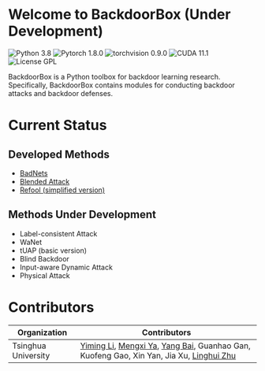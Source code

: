 # Welcome to BackdoorBox (Under Development)
![Python 3.8](https://img.shields.io/badge/python-3.8-DodgerBlue.svg?style=plastic)
![Pytorch 1.8.0](https://img.shields.io/badge/pytorch-1.8.0-DodgerBlue.svg?style=plastic)
![torchvision 0.9.0](https://img.shields.io/badge/torchvision-0.9.0-DodgerBlue.svg?style=plastic)
![CUDA 11.1](https://img.shields.io/badge/cuda-11.1-DodgerBlue.svg?style=plastic)
![License GPL](https://img.shields.io/badge/license-GPL-DodgerBlue.svg?style=plastic)

BackdoorBox is a Python toolbox for backdoor learning research. Specifically, BackdoorBox contains modules for conducting backdoor attacks and backdoor defenses.  



# Current Status

## Developed Methods

- [BadNets](https://github.com/THUYimingLi/BackdoorBox/blob/main/core/attacks/BadNets.py)
- [Blended Attack](https://github.com/THUYimingLi/BackdoorBox/blob/main/core/attacks/Blended.py)
- [Refool (simplified version)](https://github.com/THUYimingLi/BackdoorBox/blob/main/core/attacks/Refool.py)

## Methods Under Development

- Label-consistent Attack
- WaNet
- tUAP (basic version)
- Blind Backdoor
- Input-aware Dynamic Attack
- Physical Attack


# Contributors

| Organization        | Contributors                                                 |
| ------------------- | ------------------------------------------------------------ |
| Tsinghua University | [Yiming Li](http://liyiming.tech/), [Mengxi Ya](https://github.com/yamengxi), [Yang Bai](https://scholar.google.com/citations?user=wBH_Q1gAAAAJ&hl=zh-CN), Guanhao Gan, Kuofeng Gao, Xin Yan, Jia Xu, [Linghui Zhu](https://github.com/zlh-thu) |

